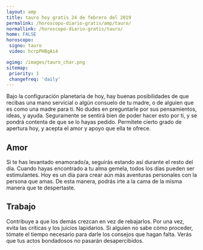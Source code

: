 ```yaml
---
layout: amp
title: tauro hoy gratis 24 de febrero del 2019 
permalink: /horoscopo-diario-gratis/amp/tauro/
normallink: /horoscopo-diario-gratis/tauro/
home: FALSE
horoscopo:
 signo: tauro
 video: hcrpPHBgAi4

ogimg: /images/tauro_char.png
sitemap:
 priority: 1
 changefreq: 'daily'
---
```



Bajo la configuración planetaria de hoy, hay buenas posibilidades de que recibas una mano servicial o algún consuelo de tu madre, o de alguien que es como una madre para ti. No dudes en preguntarle por sus pensamientos, ideas, y ayuda. Seguramente se sentirá bien de poder hacer esto por ti, y se pondrá contenta de que se lo hayas pedido. Permítete cierto grado de apertura hoy, y acepta el amor y apoyo que ella te ofrece.

## Amor

Si te has levantado enamorado/a, seguirás estando así durante el resto del día. Cuando hayas encontrado a tu alma gemela, todos los días pueden ser estimulantes. Hoy es un día para crear aún más aventuras personales con la persona que amas. De esta manera, podrás irte a la cama de la misma manera que te despertaste.

## Trabajo

Contribuye a que los demás crezcan en vez de rebajarlos. Por una vez, evita las críticas y los juicios lapidarios. Si alguien no sabe cómo proceder, tómate el tiempo necesario para darle los consejos que hagan falta. Verás que tus actos bondadosos no pasarán desapercibidos.